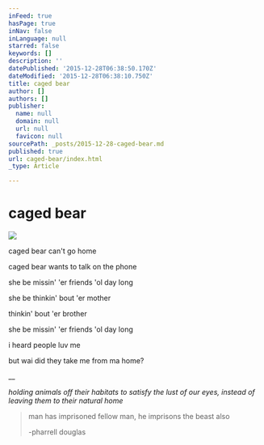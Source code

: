 ```yaml
---
inFeed: true
hasPage: true
inNav: false
inLanguage: null
starred: false
keywords: []
description: ''
datePublished: '2015-12-28T06:38:50.170Z'
dateModified: '2015-12-28T06:38:10.750Z'
title: caged bear
author: []
authors: []
publisher:
  name: null
  domain: null
  url: null
  favicon: null
sourcePath: _posts/2015-12-28-caged-bear.md
published: true
url: caged-bear/index.html
_type: Article

---
```

# caged bear
![](https://the-grid-user-content.s3-us-west-2.amazonaws.com/8cbf92cc-206e-4836-9d28-fce957742690.jpg)

caged bear can't go home

caged bear wants to talk on the phone

she be missin' 'er friends 'ol day long

she be thinkin' bout 'er mother

thinkin' bout 'er brother

she be missin' 'er friends 'ol day long

i heard people luv me

but wai did they take me from ma home?

__

_holding animals off their habitats to satisfy the lust of our eyes, instead of leaving them to their natural home_

> man has imprisoned fellow man, he imprisons the beast also
> 
> -pharrell douglas
